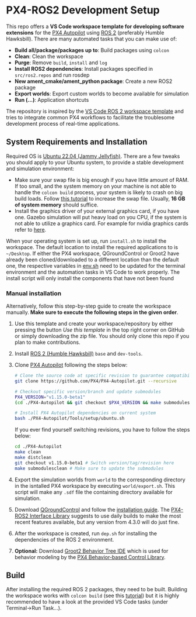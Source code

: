 # PX4-ROS2 Development Setup

This repo offers a **VS Code workspace template for developing software extensions** for the [PX4 Autopilot](https://px4.io/) using [ROS 2](https://docs.ros.org/en/humble/) (preferably Humble Hawksbill). There are many automated tasks that you can make use of:
- **Build all/package/packages up to**: Build packages using `colcon`
- **Clean**: Clean the workspace
- **Purge**: Remove `build`, `install` and `log`
- **Install ROS2 dependencies**: Install packages specified in `src/ros2.repos` and run rosdep
- **New ament_cmake/ament_python package**: Create a new ROS2 package
- **Export worlds**: Export custom worlds to become available for simulation
- **Run (...)**: Application shortcuts

The repository is inspired by the [VS Code ROS 2 workspace template](https://github.com/athackst/vscode_ros2_workspace) and tries to integrate common PX4 workflows to facilitate the troublesome development process of real-time applications.

## System Requirements and Installation

Required OS is [Ubuntu 22.04 (Jammy Jellyfish)](https://www.releases.ubuntu.com/22.04/). There are a few tweaks you should apply to your Ubuntu system, to provide a stable development and simulation environment:

- Make sure your swap file is big enough if you have little amount of RAM. If too small, and the system memory on your machine is not able to handle the `colcon build` process, your system is likely to crash on big build loads. Follow [this tutorial](https://askubuntu.com/questions/178712/how-to-increase-swap-space) to increase the swap file. Usually, **16 GB of system memory** should suffice.
- Install the graphics driver of your external graphics card, if you have one. Gazebo simulation will put heavy load on you CPU, if the system is not able to utilize a graphics card. For example for nvidia graphics cards refer to [here](https://ubuntu.com/server/docs/nvidia-drivers-installation).

When your operating system is set up, run `install.sh` to install the workspace. The default location to install the required applications to is `~/Desktop`. If either the PX4 workspace, QGroundControl or Groot2 have already been cloned/downloaded to a different location than the default one, the respective variables in [env.sh](env.sh) need to be updated for the terminal environment and the automation tasks in VS Code to work properly. The install script will only install the components that have not been found

### Manual installation
Alternatively, follow this step-by-step guide to create the workspace manually. **Make sure to execute the following steps in the given order**.

1. Use this template and create your workspace/repository by either pressing the button *Use this template* in the top right corner on GitHub or simply downloading the zip file. You should only clone this repo if you plan to make contributions.

1. Install [ROS 2 (Humble Hawksbill)](https://docs.ros.org/en/humble/Installation.html) `base` and `dev-tools`.

1. Clone [PX4 Autopilot](https://github.com/PX4/PX4-Autopilot) following the steps below:
   ```sh
   # Clone the source code at specific revision to guarantee compatibility
   git clone https://github.com/PX4/PX4-Autopilot.git --recursive

   # Checkout specific version/branch and update submodules
   PX4_VERSION="v1.15.0-beta1"
   (cd ./PX4-Autopilot && git checkout $PX4_VERSION && make submodulesclean)

   # Install PX4 Autopilot dependencies on current system
   bash ./PX4-Autopilot/Tools/setup/ubuntu.sh
   ```

   If you ever find yourself switching revisions, you have to follow the steps below:
   
   ```sh
   cd ./PX4-Autopilot
   make clean
   make distclean
   git checkout v1.15.0-beta1 # Switch version/tag/revision here
   make submodulesclean # Make sure to update the submodules
   ```

1. Export the simulation worlds from `world` to the corresponding directory in the isntalled PX4 workspace by executing `world/export.sh`. This script will make any `.sdf` file the containing directory available for simulation.

1. Download [QGroundControl](https://github.com/mavlink/qgroundcontrol/releases) and follow the [installation guide](https://docs.qgroundcontrol.com/master/en/qgc-user-guide/getting_started/download_and_install.html#ubuntu). The [PX4-ROS2 Interface Library](https://docs.px4.io/main/en/ros2/px4_ros2_interface_lib.html#px4-ros-2-interface-library) suggests to use daily builds to make the most recent features available, but any version from 4.3.0 will do just fine.

1. After the workspace is created, run `dep.sh` for installing the dependencies of the ROS 2 environment.

1. **Optional:** Download [Groot2 Behavior Tree IDE](https://www.behaviortree.dev/groot) which is used for behavior modeling by the [PX4 Behavior-based Control Library](https://github.com/robin-mueller/px4-behavior).

## Build

After installing the required ROS 2 packages, they need to be built. Building the workspace works with `colcon build` (see this [tutorial](https://docs.ros.org/en/humble/Tutorials/Beginner-Client-Libraries/Colcon-Tutorial.html#build-the-workspace)) but it is highly recommended to have a look at the provided VS Code tasks (under Terminal->Run Task...).
